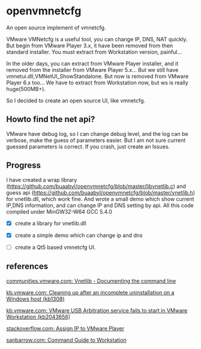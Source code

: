 # openvmnetcfg
An open source implement of vmnetcfg.

VMware VMNetcfg is a useful tool, you can change IP, DNS, NAT quickly. But begin from VMware Player 3.x, it have been removed from then standard installer. You must extract from Workstation version, painful...

In the older days, you can extract from VMware Player installer, and it removed from the installer from VMware Player 5.x... But we still have vmnetui.dll,VMNetUI_ShowStandalone. But now is removed from VMware Player 6.x too...
We have to extract from Workstation now, but ws is really huge(500MB+).

So I decided to create an open source UI, like vmnetcfg.

## Howto find the net api?
VMware have debug log, so I can change debug level, and the log can be verbose, make the guess of parameters easier. But I am not sure current guessed parameters is correct. If you crash, just create an Issues.

## Progress
I have created a wrap library (https://github.com/buaabyl/openvmnetcfg/blob/master/libvnetlib.c) and guess api (https://github.com/buaabyl/openvmnetcfg/blob/master/vnetlib.h) for vnetlib.dll, which work fine.
And wrote a small demo which show current IP,DNS information, and can change IP and DNS setting by api.
All this code compiled under MinGW32-W64 GCC 5.4.0

- [X] create a library for vnetlib.dll
- [X] create a simple demo which can change ip and dns
- [ ] create a Qt5 based vmnetcfg UI.



## references

[communities.vmware.com: Vnetlib - Documenting the command line](https://communities.vmware.com/docs/DOC-9571)

[kb.vmware.com: Cleaning up after an incomplete uninstallation on a Windows host (kb1308)](https://kb.vmware.com/selfservice/microsites/search.do?language=en_US&cmd=displayKC&externalId=1308)

[kb.vmware.com: VMware USB Arbitration service fails to start in VMware Workstation (kb2043656)](https://kb.vmware.com/selfservice/microsites/search.do?language=en_US&cmd=displayKC&externalId=2043656)

[stackoverflow.com: Assign IP to VMware Player](http://stackoverflow.com/questions/13153399/assign-ip-to-vmware-player)

[sanbarrow.com: Command Guide to Workstation](http://sanbarrow.com/network/cmdguide2workstation.html)



